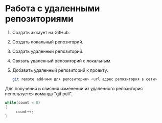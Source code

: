 # Работа с удаленными репозиториями

1. Создать аккаунт на GitHub.

2. Создать локальный репозиторий. 

3. Создать удаленный репозиторий. 

4. Связать удаленный репозиторий с локальным.

5. Добавить удаленный репозиторий к проекту.

   ```Bash
   git remote add<имя для репозитория> <url адрес репозитория в сети>
   ```
Для получения и слияния изменений из удаленного репозитория используется команда "git pull".
   
```Java
while(count < 0)
{
     count++;
}
